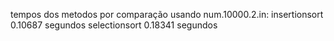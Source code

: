 tempos dos metodos por comparação usando num.10000.2.in:
insertionsort 0.10687 segundos
selectionsort 0.18341 segundos

